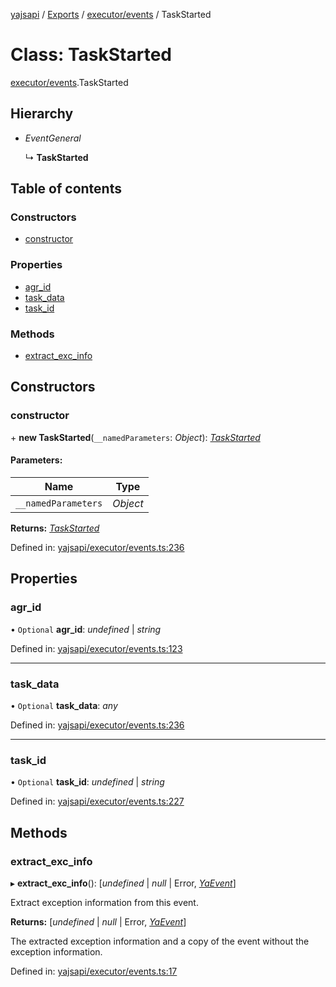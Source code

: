 [yajsapi](../README.md) / [Exports](../modules.md) / [executor/events](../modules/executor_events.md) / TaskStarted

# Class: TaskStarted

[executor/events](../modules/executor_events.md).TaskStarted

## Hierarchy

* *EventGeneral*

  ↳ **TaskStarted**

## Table of contents

### Constructors

- [constructor](executor_events.taskstarted.md#constructor)

### Properties

- [agr\_id](executor_events.taskstarted.md#agr_id)
- [task\_data](executor_events.taskstarted.md#task_data)
- [task\_id](executor_events.taskstarted.md#task_id)

### Methods

- [extract\_exc\_info](executor_events.taskstarted.md#extract_exc_info)

## Constructors

### constructor

\+ **new TaskStarted**(`__namedParameters`: *Object*): [*TaskStarted*](executor_events.taskstarted.md)

#### Parameters:

Name | Type |
------ | ------ |
`__namedParameters` | *Object* |

**Returns:** [*TaskStarted*](executor_events.taskstarted.md)

Defined in: [yajsapi/executor/events.ts:236](https://github.com/golemfactory/yajsapi/blob/0a8d8c8/yajsapi/executor/events.ts#L236)

## Properties

### agr\_id

• `Optional` **agr\_id**: *undefined* \| *string*

Defined in: [yajsapi/executor/events.ts:123](https://github.com/golemfactory/yajsapi/blob/0a8d8c8/yajsapi/executor/events.ts#L123)

___

### task\_data

• `Optional` **task\_data**: *any*

Defined in: [yajsapi/executor/events.ts:236](https://github.com/golemfactory/yajsapi/blob/0a8d8c8/yajsapi/executor/events.ts#L236)

___

### task\_id

• `Optional` **task\_id**: *undefined* \| *string*

Defined in: [yajsapi/executor/events.ts:227](https://github.com/golemfactory/yajsapi/blob/0a8d8c8/yajsapi/executor/events.ts#L227)

## Methods

### extract\_exc\_info

▸ **extract_exc_info**(): [*undefined* \| *null* \| Error, [*YaEvent*](executor_events.yaevent.md)]

Extract exception information from this event.

**Returns:** [*undefined* \| *null* \| Error, [*YaEvent*](executor_events.yaevent.md)]

The extracted exception information and a copy of the event without the exception information.

Defined in: [yajsapi/executor/events.ts:17](https://github.com/golemfactory/yajsapi/blob/0a8d8c8/yajsapi/executor/events.ts#L17)

